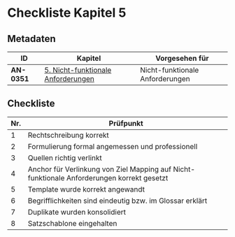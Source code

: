 # Checkliste Kapitel 5

## Metadaten
| ID | Kapitel | Vorgesehen für |
|---|---|---|
| <a name="AN-0351">**AN-0351**</a> | [5. Nicht-funktionale Anforderungen](../../05.-nicht-funktionale-anforderungen.md) | Nicht-funktionale Anforderungen |

## Checkliste
| Nr\. | Prüfpunkt |
|---|---|
|  1 | Rechtschreibung korrekt |
|  2 | Formulierung formal angemessen und professionell |
|  3 | Quellen richtig verlinkt |
|  4 | Anchor für Verlinkung von Ziel Mapping auf Nicht-funktionale Anforderungen korrekt gesetzt |
|  5 | Template wurde korrekt angewandt |
|  6 | Begrifflichkeiten sind eindeutig bzw. im Glossar erklärt |
|  7 | Duplikate wurden konsolidiert |
|  8 | Satzschablone eingehalten |
